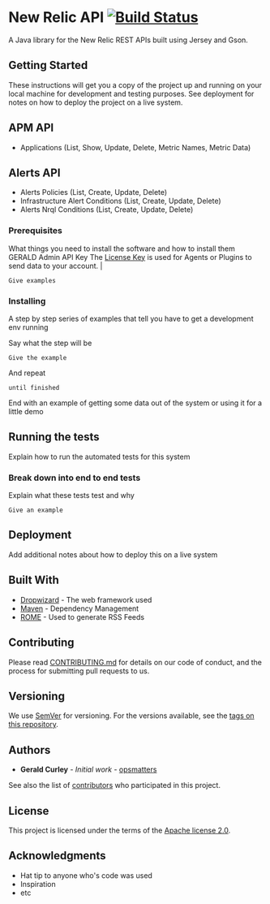 # New Relic API [![Build Status](https://travis-ci.org/opsmatters/newrelic-api.svg?branch=master)](https://travis-ci.org/opsmatters/newrelic-api)

A Java library for the New Relic REST APIs built using Jersey and Gson.

## Getting Started

These instructions will get you a copy of the project up and running on your local machine for development and testing purposes. See deployment for notes on how to deploy the project on a live system.

## APM API
* Applications (List, Show, Update, Delete, Metric Names, Metric Data)

## Alerts API
* Alerts Policies (List, Create, Update, Delete)
* Infrastructure Alert Conditions (List, Create, Update, Delete)
* Alerts Nrql Conditions (List, Create, Update, Delete)

### Prerequisites

What things you need to install the software and how to install them
GERALD Admin API Key The [License Key](https://docs.newrelic.com/docs/accounts-partnerships/accounts/account-setup/license-key) is used for Agents or Plugins to send data to your account. |

```
Give examples
```

### Installing

A step by step series of examples that tell you have to get a development env running

Say what the step will be

```
Give the example
```

And repeat

```
until finished
```

End with an example of getting some data out of the system or using it for a little demo

## Running the tests

Explain how to run the automated tests for this system

### Break down into end to end tests

Explain what these tests test and why

```
Give an example
```

## Deployment

Add additional notes about how to deploy this on a live system

## Built With

* [Dropwizard](http://www.dropwizard.io/1.0.2/docs/) - The web framework used
* [Maven](https://maven.apache.org/) - Dependency Management
* [ROME](https://rometools.github.io/rome/) - Used to generate RSS Feeds

## Contributing

Please read [CONTRIBUTING.md](https://gist.github.com/PurpleBooth/b24679402957c63ec426) for details on our code of conduct, and the process for submitting pull requests to us.

## Versioning

We use [SemVer](http://semver.org/) for versioning. For the versions available, see the [tags on this repository](https://github.com/your/project/tags). 

## Authors

* **Gerald Curley** - *Initial work* - [opsmatters](https://github.com/opsmatters)

See also the list of [contributors](https://github.com/your/project/contributors) who participated in this project.

## License

This project is licensed under the terms of the [Apache license 2.0](https://www.apache.org/licenses/LICENSE-2.0.html).

## Acknowledgments

* Hat tip to anyone who's code was used
* Inspiration
* etc

